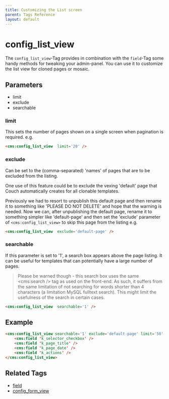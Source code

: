 ```yaml
---
title: Customizing the List screen
parent: Tags Reference
layout: default
---
```


# config_list_view

The `config_list_view`-Tag provides in combination with the `field`-Tag some handy methods for tweaking your admin-panel. You can use it to customize the list view for cloned pages or mosaic.

## Parameters

* limit
* exclude
* searchable

### limit

This sets the number of pages shown on a single screen when pagination is required. e.g.

```html
<cms:config_list_view  limit='20' />
```

### exclude

Can be set to the (comma-separated) 'names' of pages that are to be excluded from the listing.

One use of this feature could be to exclude the vexing 'default' page that Couch automatically creates for all clonable templates.

Previously we had to resort to unpublish this default page and then rename it to something like 'PLEASE DO NOT DELETE' and hope that the warning is needed. Now we can, after unpublishing the default page, rename it to something simpler like 'default-page' and then set the 'exclude' parameter of
`<cms:config_list_view>` to skip this page from the listing e.g.

```html
<cms:config_list_view  exclude='default-page' />
```
### searchable

If this parameter is set to '1', a search box appears above the page listing. It can be useful for templates that can potentially have a large number of pages.

> Please be warned though - this search box uses the same <cms:search /> tag as used on the front-end. As such, it suffers from the same limitation of not searching for words shorter than 4 characters (a limitation MySQL fulltext search). This might limit the usefulness of the search in certain cases.

```html
<cms:config_list_view  searchable='1' />
```

## Example

```html
<cms:config_list_view searchable='1' exclude='default-page' limit='50' />
    <cms:field 'k_selector_checkbox' />
    <cms:field 'k_page_title' />
    <cms:field 'k_page_date' />
    <cms:field 'k_actions' />
</cms:config_list_view>
```


## Related Tags

* [field](./field.html)
* [config_form_view](./config_form_view.html)
